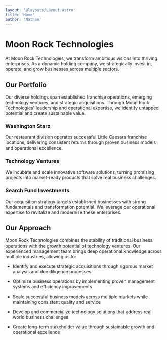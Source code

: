 ```yaml
---
layout: '@layouts/Layout.astro'
title: 'Home'
author: 'Nathan'
---
```


# Moon Rock Technologies

At Moon Rock Technologies, we transform ambitious visions into thriving enterprises. As a dynamic holding company, we strategically invest in, operate, and grow businesses across multiple sectors.

## Our Portfolio

Our diverse holdings span established franchise operations, emerging technology ventures, and strategic acquisitions. Through Moon Rock Technologies' leadership and operational expertise, we identify untapped potential and create sustainable value.

### Washington Starz

Our restaurant division operates successful Little Caesars franchise locations, delivering consistent returns through proven business models and operational excellence.

### Technology Ventures

We incubate and scale innovative software solutions, turning promising projects into market-ready products that solve real business challenges.

### Search Fund Investments

Our acquisition strategy targets established businesses with strong fundamentals and transformation potential. We leverage our operational expertise to revitalize and modernize these enterprises.

## Our Approach

Moon Rock Technologies combines the stability of traditional business operations with the growth potential of technology ventures. Our experienced management team brings deep operational knowledge across multiple industries, allowing us to:

* Identify and execute strategic acquisitions through rigorous market analysis and due diligence processes

* Optimize business operations by implementing proven management systems and efficiency improvements

* Scale successful business models across multiple markets while maintaining consistent quality and service

* Develop and commercialize technology solutions that address real-world business challenges

* Create long-term stakeholder value through sustainable growth and operational excellence
